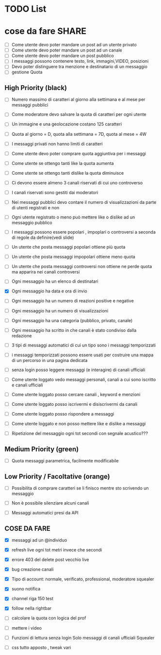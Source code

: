 # TODO List

# cose da fare SHARE

- [ ] Come utente devo poter mandare un post ad un utente privato
- [ ] Come utente devo poter mandare un post ad un canale
- [ ] Come utente devo poter mandare un post pubblico
- [ ] I messaggi possono contenere testo, link, immagini,VIDEO, posizioni
- [ ] Devo poter distinguere tra menzione e destinatario di un messaggio
- [ ] gestione Quota

## High Priority (black)
- [ ] Numero massimo di caratteri al giorno alla settimana e al mese per messaggi pubblici
- [ ] Come moderatore devo salvare la quota di caratteri per ogni utente

- [ ] Un immagine e una geolocazione costano 125 caratteri
- [ ] Quota al giorno = D, quota alla settimana = 7D, quota al mese = 4W
- [ ] I messaggi privati non hanno limiti di caratteri
- [ ] Come utente devo poter comprare quota aggiuntiva per i messaggi
- [ ] Come utente se ottengo tanti like la quota aumenta
- [ ] Come utente se ottengo tanti dislike la quota diminuisce

- [ ] Ci devono essere almeno 3 canali riservati di cui uno controverso
- [ ] I canali riservati sono gestiti dai moderatori
- [ ] Nei messaggi pubblici devo contare il numero di visualizzazioni da parte di utenti registrati e non
- [ ] Ogni utente registrato o meno può mettere like o dislike ad un messaggio pubblico
- [ ] I messaggi possono essere popolari , impoplari o controversi a seconda di regole da definire(vedi slide)
- [ ] Un utente che posta messaggi popolari ottiene più quota
- [ ] Un utente che posta messaggi impopolari ottiene meno quota
- [ ] Un utente che posta messaggi controversi non ottiene ne perde quota ma apparira nei canali controversi
- [ ] Ogni messaggio ha un elenco di destinatari
- [x] Ogni messaggio ha data e ora di invio
- [ ] Ogni messaggio ha un numero di reazioni positive e negative
- [ ] Ogni messaggio ha un numero di visualizzazioni
- [ ] Ogni messaggio ha una categoria (pubblico, privato, canale)
- [ ] Ogni messaggio ha scritto in che canali è stato condiviso dalla redazione
- [ ] 3 tipi di messaggi automatici di cui un tipo sono i messaggi temporizzati
- [ ] i messaggi temporizzati possono essere usati per costruire una mappa di un percorso in una pagina dedicata
- [ ] senza login posso leggere messaggi (e interagire) di canali ufficiali
- [ ] Come utente loggato vedo messaggi personali, canali a cui sono iscritto e canali ufficiali
- [ ] Come utente loggato posso cercare canali , keyword e menzioni
- [ ] Come utente loggato posso iscrivermi e disiscrivermi da canali
- [ ] Come utente loggato posso rispondere a messaggi
- [ ] Come utente loggato e non posso mettere like e dislike a messaggi
- [ ] Ripetizione del messaggio ogni tot secondi con segnale acustico???
## Medium Priority (green)
- [ ] Quota messaggi parametrica, facilmente modificabile


## Low Priority / Facoltative (orange)
- [ ] Possibilita di comprare caratteri se li finisco mentre sto scrivendo un messaggio
- [ ] Non è possibile silenziare alcuni canali
- [ ] Messaggi automatici presi da API


## COSE DA FARE

- [x] messaggi ad un @individuo
- [x] refresh live ogni tot metri invece che secondi
- [x] errore 403 del delete post vecchio live
- [x] bug creazione canali
- [x] Tipo di account: normale, verificato, professional, moderatore squealer
- [x] suono notifica
- [x] channel riga 150 test
- [x] follow nella rightbar



- [ ] calcolare la quota con logica del prof
- [ ] mettere i video
- [ ] Funzioni di lettura senza login Solo messaggi di canali ufficiali Squealer
- [ ] css tutto apposto , tweak vari